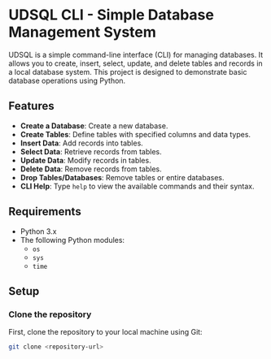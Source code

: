 # UDSQL CLI - Simple Database Management System

UDSQL is a simple command-line interface (CLI) for managing databases. It allows you to create, insert, select, update, and delete tables and records in a local database system. This project is designed to demonstrate basic database operations using Python.

## Features

- **Create a Database**: Create a new database.
- **Create Tables**: Define tables with specified columns and data types.
- **Insert Data**: Add records into tables.
- **Select Data**: Retrieve records from tables.
- **Update Data**: Modify records in tables.
- **Delete Data**: Remove records from tables.
- **Drop Tables/Databases**: Remove tables or entire databases.
- **CLI Help**: Type `help` to view the available commands and their syntax.

## Requirements

- Python 3.x
- The following Python modules:
  - `os`
  - `sys`
  - `time`

## Setup

### Clone the repository

First, clone the repository to your local machine using Git:

```bash
git clone <repository-url>
